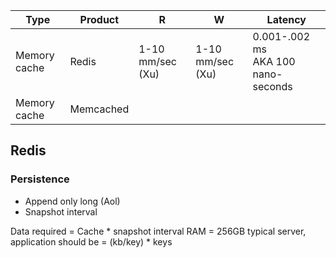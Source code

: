 | Type         | Product   | R                | W                | Latency                                |
| ------------ | --------- | ---------------- | ---------------- | -------------------------------------- |
| Memory cache | Redis     | 1-10 mm/sec (Xu) | 1-10 mm/sec (Xu) | 0.001-.002 ms<br>AKA 100 nano- seconds |
| Memory cache | Memcached |                  |                  |                                        |

## Redis

### Persistence

- Append only long (Aol)
- Snapshot interval

Data required = Cache * snapshot interval
RAM = 256GB typical server, application should be = (kb/key) * keys